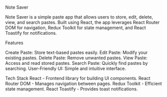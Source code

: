 Note Saver

Note Saver is a simple paste app that allows users to store, edit, delete, view, and search pastes. Built using React, the app leverages React Router DOM for navigation, Redux Toolkit for state management, and React Toastify for notifications.

Features

Create Paste: Store text-based pastes easily.
Edit Paste: Modify your existing pastes.
Delete Paste: Remove unwanted pastes.
View Paste: Access and read stored pastes.
Search Paste: Quickly find pastes by searching.
User-Friendly UI: Simple and intuitive interface.

Tech Stack
React - Frontend library for building UI components.
React Router DOM - Manages navigation between pages.
Redux Toolkit - Efficient state management.
React Toastify - Provides toast notifications.
